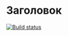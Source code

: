 # Заголовок
[![Build status](https://ci.appveyor.com/api/projects/status/q9dl1xj9sue7hx1f?svg=true)](https://ci.appveyor.com/project/newr-hide/lesson4-tests)